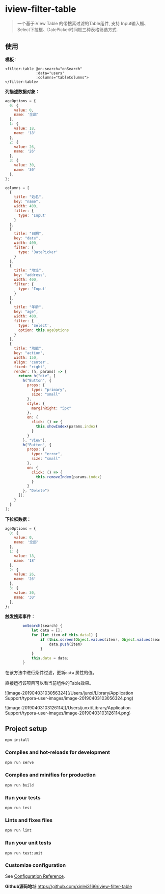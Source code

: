 # iview-filter-table
> 一个基于iView Table 的带搜索过滤的Table组件, 支持 Input输入框、Select下拉框、DatePicker时间框三种表格筛选方式.

## 使用

**模板**：

```vue
<filter-table @on-search="onSearch"
              :data="users"
              :columns="tableColumns">
</filter-table>
```

**列描述数据对象：**

```js
ageOptions = {
  0: {
    value: 0,
    name: '全部'
  },
  1: {
    value: 18,
    name: '18'
  },
  2: {
    value: 26,
    name: '26'
  },
  3: {
    value: 30,
    name: '30'
  },
};

columns = [
  {
    title: "姓名",
    key: "name",
    width: 400,
    filter: {
      type: 'Input'
    }
  },
  {
    title: "日期",
    key: "date",
    width: 400,
    filter: {
      type: 'DatePicker'
    }
  },
  {
    title: "地址",
    key: "address",
    width: 400,
    filter: {
      type: 'Input'
    }
  },
  {
    title: "年龄",
    key: "age",
    width: 400,
    filter: {
      type: 'Select',
      option: this.ageOptions
    }
  },
  {
    title: "功能",
    key: "action",
    width: 150,
    align: 'center',
    fixed: "right",
    render: (h, params) => {
      return h("div", [
        h("Button", {
          props: {
            type: "primary",
            size: "small"
          },
          style: {
            marginRight: "5px"
          },
          on: {
            click: () => {
              this.showIndex(params.index)
            }
          }
        }, "View"),
        h("Button", {
          props: {
            type: "error",
            size: "small"
          },
          on: {
            click: () => {
              this.removeIndex(params.index)
            }
          }
        }, "Delete")
      ]);
    }
  }
];

```

**下拉框数据：**

```js
ageOptions = {
  0: {
    value: 0,
    name: '全部'
  },
  1: {
    value: 18,
    name: '18'
  },
  2: {
    value: 26,
    name: '26'
  },
  3: {
    value: 30,
    name: '30'
  },
};
```

**触发搜索事件：**

```js
        onSearch(search) {
            let data = [];
            for (let item of this.data1) {
                if (this.screen(Object.values(item), Object.values(search))) {
                    data.push(item)
                }
            }
            this.data = data;
        }
```

在该方法中进行条件过滤，更新`data` 属性的值。

直接运行该项目可以看当前组件的Table效果。

![image-20190403103056324](/Users/junxi/Library/Application Support/typora-user-images/image-20190403103056324.png)

![image-20190403103126114](/Users/junxi/Library/Application Support/typora-user-images/image-20190403103126114.png)



## Project setup

```
npm install
```

### Compiles and hot-reloads for development
```
npm run serve
```

### Compiles and minifies for production
```
npm run build
```

### Run your tests
```
npm run test
```

### Lints and fixes files
```
npm run lint
```

### Run your unit tests
```
npm run test:unit
```

### Customize configuration
See [Configuration Reference](https://cli.vuejs.org/config/).

**Github源码地址** <https://github.com/xinlei3166/iview-filter-table>
